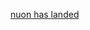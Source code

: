
[nuon has landed](https://discord.com/channels/601130461678272522/683070703716925568/945051148174377053)
